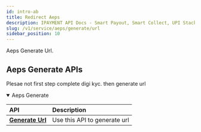 ```yaml
---
id: intro-ab
title: Redirect Aeps
description: IPAYMENT API Docs - Smart Payout, Smart Collect, UPI Stack, Validation Suite, Aeps, Dmt
slug: /v1/service/aeps/generate/url
sidebar_position: 10
---
```


<p>Aeps Generate Url. </p>

## Aeps Generate APIs

<p>Plesae not first step complete digi kyc. then generate url</p>
<details open>
<summary> Aeps Generate</summary>

| API                                                                           | Description                                     |
| :---------------------------------------------------------------------------- | :---------------------------------------------- |
| <a href="/docs/v1/service/aeps/generate/url">**Generate Url**</a>| Use this API to generate url

</details>
